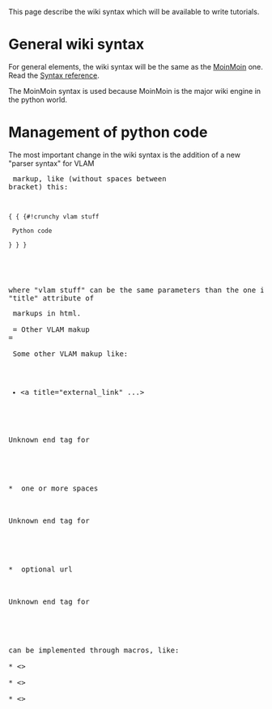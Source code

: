 This page describe the wiki syntax which will be available to write tutorials.

# General wiki syntax #

For general elements, the wiki syntax will be the same as the [MoinMoin](http://moinmo.in/) one.
Read the [Syntax reference](http://moinmo.in/HelpOnMoinWikiSyntax).

The MoinMoin syntax is used because MoinMoin is the major wiki engine in the python world.

# Management of python code #

The most important change in the wiki syntax is the addition of a new "parser syntax" for VLAM <pre> markup, like (without spaces between bracket) this:<br>
<pre><code>{ { {#!crunchy vlam stuff<br>
 Python code<br>
} } }<br>
</code></pre>
where "vlam stuff" can be the same parameters than the one in the "title" attribute of <pre> markups in html.<br>
<br>
= Other VLAM makup =<br>
<br>
Some other VLAM makup like:<br>
* <a title="external_link" ...><br>
<br>
Unknown end tag for </a><br>
<br>
<br>
* <span title="load_local"> one or more spaces <br>
<br>
Unknown end tag for </span><br>
<br>
<br>
* <span title="load_remote"> optional url <br>
<br>
Unknown end tag for </span><br>
<br>
<br>
can be implemented through macros, like:<br>
* <<ExternalLink(url, name)>><br>
* <<LoadLocal>><br>
* <<LoadRemote(optional_url)>>